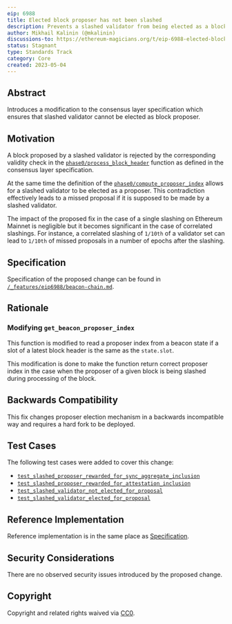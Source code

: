 ```yaml
---
eip: 6988
title: Elected block proposer has not been slashed
description: Prevents a slashed validator from being elected as a block proposer
author: Mikhail Kalinin (@mkalinin)
discussions-to: https://ethereum-magicians.org/t/eip-6988-elected-block-proposer-has-not-been-slashed/14349
status: Stagnant
type: Standards Track
category: Core
created: 2023-05-04
---
```


## Abstract

Introduces a modification to the consensus layer specification which ensures that slashed validator cannot be elected as block proposer.

## Motivation

A block proposed by a slashed validator is rejected by the corresponding validity check in the [`phase0/process_block_header`](https://github.com/ethereum/consensus-specs/blob/3115d1140b23dd4c9c23fbd9e2428186cf816bde/specs/phase0/beacon-chain.md#block-header) function as defined in the consensus layer specification.

At the same time the definition of the [`phase0/compute_proposer_index`](https://github.com/ethereum/consensus-specs/blob/3115d1140b23dd4c9c23fbd9e2428186cf816bde/specs/phase0/beacon-chain.md#compute_proposer_index) allows for a slashed validator to be elected as a proposer. This contradiction effectively leads to a missed proposal if it is supposed to be made by a slashed validator.

The impact of the proposed fix in the case of a single slashing on Ethereum Mainnet is negligible but it becomes significant in the case of correlated slashings. For instance, a correlated slashing of `1/10th` of a validator set can lead to `1/10th` of missed proposals in a number of epochs after the slashing.

## Specification

Specification of the proposed change can be found in [`/_features/eip6988/beacon-chain.md`](https://github.com/ethereum/consensus-specs/blob/0ad3972725e7c22e8edf3bab2dd7730acbe3c272/specs/_features/eip6988/beacon-chain.md).

## Rationale

### Modifying `get_beacon_proposer_index`

This function is modified to read a proposer index from a beacon state if a slot of a latest block header is the same as the `state.slot`.

This modification is done to make the function return correct proposer index in the case when the proposer of a given block is being slashed during processing of the block.

## Backwards Compatibility

This fix changes proposer election mechanism in a backwards incompatible way and requires a hard fork to be deployed.

## Test Cases

The following test cases were added to cover this change:

* [`test_slashed_proposer_rewarded_for_sync_aggregate_inclusion`](https://github.com/ethereum/consensus-specs/blob/0ad3972725e7c22e8edf3bab2dd7730acbe3c272/tests/core/pyspec/eth2spec/test/altair/block_processing/sync_aggregate/test_process_sync_aggregate.py#L712)
* [`test_slashed_proposer_rewarded_for_attestation_inclusion`](https://github.com/ethereum/consensus-specs/blob/0ad3972725e7c22e8edf3bab2dd7730acbe3c272/tests/core/pyspec/eth2spec/test/altair/block_processing/test_process_attestation.py#L17)
* [`test_slashed_validator_not_elected_for_proposal`](https://github.com/ethereum/consensus-specs/blob/0ad3972725e7c22e8edf3bab2dd7730acbe3c272/tests/core/pyspec/eth2spec/test/eip6988/unittests/validator/test_validator.py#L9)
* [`test_slashed_validator_elected_for_proposal`](https://github.com/ethereum/consensus-specs/blob/0ad3972725e7c22e8edf3bab2dd7730acbe3c272/tests/core/pyspec/eth2spec/test/phase0/unittests/validator/test_validator_unittest.py#L520)

## Reference Implementation

Reference implementation is in the same place as [Specification](#specification).

## Security Considerations

There are no observed security issues introduced by the proposed change.

## Copyright

Copyright and related rights waived via [CC0](../LICENSE.md).
